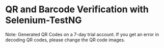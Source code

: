 # QR and Barcode Verification with Selenium-TestNG

Note: Generated QR Codes on a 7-day trial account. If you get an error in decoding QR codes, please change the QR code images.
